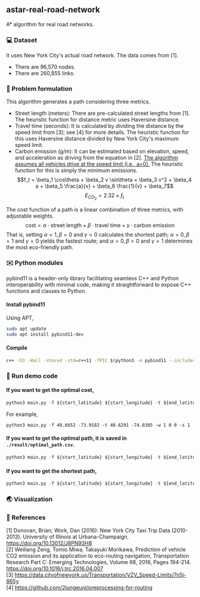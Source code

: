 ## astar-real-road-network
A* algorithm for real road networks.
### :computer: Dataset
It uses New York City's actual road network.
The data comes from [1].
- There are 96,570 nodes.
- There are 260,855 links.
### :memo: Problem formulation
This algorithm generates a path considering three metrics.
- Street length (meters): There are pre-calculated street lengths from [1]. The heuristic function for distance metric uses Haversine distance.
- Travel time (seconds): It is calculated by dividing the distance by the speed limit from [3]; see [4] for more details. The heuristic function for this uses Haversine distance divided by New York City's maximum speed limit.
- Carbon emission (g/m): It can be estimated based on elevation, speed, and acceleration as driving from the equation in [2]. <ins>The algorithm assumes all vehicles drive at the speed limit (i.e., a=0).</ins> The heuristic function for this is simply the minimum emissions.  
$$f_t = \beta_1 \cos\theta + \beta_2 v \sin\theta + \beta_3 v^2 + \beta_4 a + \beta_5 \frac{a}{v} + \beta_6 \frac{1}{v} + \beta_7$$
$$E_{CO_2} = 2.32 \times f_t$$

The cost function of a path is a linear combination of three metrics, with adjustable weights.
$$\text{cost} = \alpha \cdot \text{street length} + \beta \cdot \text{travel time} + \gamma \cdot \text{carbon emission}$$
That is, setting $\alpha=1, \beta=0$ and $\gamma=0$ calculates the shortest path; $\alpha=0, \beta=1$ and $\gamma=0$ yields the fastest route; and $\alpha=0, \beta=0$ and $\gamma=1$ determines the most eco-friendly path.
### :envelope: Python modules
pybind11 is a header-only library facilitating seamless C++ and Python interoperability with minimal code, making it straightforward to expose C++ functions and classes to Python.
#### Install pybind11
Using APT,
```bash
sudo apt update
sudo apt install pybind11-dev
```
#### Compile
```bash
c++ -O3 -Wall -shared -std=c++11 -fPIC $(python3 -m pybind11 --includes) astar.h astar.cpp planner.cpp -o planner.so
```
### :runner: Run demo code
#### If you want to get the optimal cost,
```python
python3 main.py -f ${start_latitude} ${start_longitude} -t ${end_latitude} ${end_longitude} -w ${alpha} ${beta} ${gamma} -s 1
```
For example,
```python3
python3 main.py -f 40.6652 -73.9182 -t 40.6291 -74.0385 -w 1 0 0 -s 1
```
#### If you want to get the optimal path, it is saved in `./result/optimal_path.csv`.
```python
python3 main.py -f ${start_latitude} ${start_longitude} -t ${end_latitude} ${end_longitude} -w ${alpha} ${beta} ${gamma} -s 0
```
#### If you want to get the shortest path,
```python
python3 main.py -f ${start_latitude} ${start_longitude} -t ${end_latitude} ${end_longitude} -w 1 0 0 -s ${save_or_not}
```
### :earth_asia: Visualization
### :pushpin: References
[1] Donovan, Brian; Work, Dan (2016): New York City Taxi Trip Data (2010-2013). University of Illinois at Urbana-Champaign. https://doi.org/10.13012/J8PN93H8  
[2] Weiliang Zeng, Tomio Miwa, Takayuki Morikawa,
Prediction of vehicle CO2 emission and its application to eco-routing navigation, Transportation Research Part C: Emerging Technologies,
Volume 68, 2016, Pages 194-214. https://doi.org/10.1016/j.trc.2016.04.007  
[3] https://data.cityofnewyork.us/Transportation/VZV_Speed-Limits/7n5j-865y  
[4] https://github.com/2jungeuni/preprocessing-for-routing